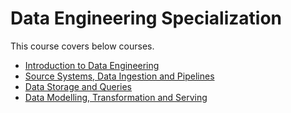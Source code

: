 # Data Engineering Specialization

This course covers below courses.

- [Introduction to Data Engineering](intro-to-data-engineering)
- [Source Systems, Data Ingestion and Pipelines](data-ingestion-and-pipelines)
- [Data Storage and Queries](storage-and-queries)
- [Data Modelling, Transformation and Serving](data-modelling-and-transformation)